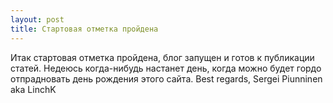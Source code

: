 ```yaml
---
layout: post
title: Стартовая отметка пройдена
---
```


Итак стартовая отметка пройдена, блог запущен и готов к публикации статей.
Недеюсь когда-нибудь настанет день, когда можно будет гордо отпрадновать день рождения этого сайта.
Best regards,
Sergei Piunninen aka LinchK
